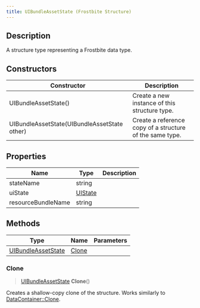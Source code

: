 ```yaml
---
title: UIBundleAssetState (Frostbite Structure)
---
```

## Description

A structure type representing a Frostbite data type.

## Constructors

| Constructor                                  | Description                                              |
| -------------------------------------------- | -------------------------------------------------------- |
| UIBundleAssetState()                         | Create a new instance of this structure type.            |
| UIBundleAssetState(UIBundleAssetState other) | Create a reference copy of a structure of the same type. |

## Properties

| Name               | Type               | Description |
| ------------------ | ------------------ | ----------- |
| stateName          | string             |             |
| uiState            | [UIState](UIState) |             |
| resourceBundleName | string             |             |

## Methods

| Type                                     | Name            | Parameters |
| ---------------------------------------- | --------------- | ---------- |
| [UIBundleAssetState](UIBundleAssetState) | [Clone](#clone) |            |

### Clone

> [UIBundleAssetState](UIBundleAssetState) **Clone**()

Creates a shallow-copy clone of the structure. Works similarly to [DataContainer::Clone](/vext/ref/cls/shr/datacontainer#clone).
